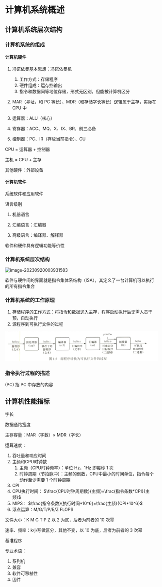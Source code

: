 # 计算机系统概述

## 计算机系统层次结构

### 计算机系统的组成

#### 计算机硬件

1. 冯诺依曼基本思想：冯诺依曼机
   1. 工作方式：存储程序
   2. 硬件组成：运存控输出
   3. 指令和数据同等地位存储，形式无区别，但能被计算机区分
2. MAR（寻址，和 PC 等长）、MDR（和存储字长等长）逻辑属于主存，实际在 CPU 中

3. 运算器：ALU（核心）

4. 寄存器：ACC、MQ、X、IX、BR，前三必备

5. 控制器：PC、IR（存放当前指令）、CU

CPU = 运算器 + 控制器

主机 = CPU + 主存

其他硬件：外部设备

#### 计算机软件

系统软件和应用软件

语言级别

1. 机器语言

2. 汇编语言：汇编器

3. 高级语言：编译器、解释器


软件和硬件具有逻辑功能等价性

### 计算机系统层次结构

![image-20230920003931583](./1.计算机系统概述.assets/image-20230920003931583-1695141575806-1.png)

软件与硬件间的界面就是指令集体系结构（ISA），其定义了一台计算机可以执行的所有指令集合

### 计算机系统的工作原理

1. 存储程序的工作方式：将指令和数据送入主存，程序启动执行后无需人员干预，自动执行
2. 源程序到可执行文件的过程

![image-20230920004036944](./1.计算机系统概述.assets/image-20230920004036944.png)

### 指令执行过程的描述

(PC) 指 PC 中存放的内容

## 计算机性能指标

字长

数据通路宽度

主存容量：MAR（字数）× MDR（字长）

运算速度：

1. 吞吐量和响应时间
2. 主频和CPU时钟数
   1. 主频（CPU时钟频率）：单位 Hz，1Hz 即每秒 1 次
   2. 时钟周期（节拍脉冲）：主频的倒数，CPU中最小的时间单位，指令每个动作至少需要 1 个时钟周期
3. CPI
4. CPU执行时间： $\frac{CPU时钟周期数}{主频}=\frac{指令条数*CPI}{主频}$
5. MIPS： $\frac{指令条数}{执行时间*10^6}=\frac{主频}{CPI*10^6}$
6. 浮点运算：M/G/T/P/E/Z FLOPS

文件大小：K M G T P Z 以 2 为底，后者为前者的 10 次幂

速率、频率：k小写做区分，其他不变，以 10 为底，后者为前者的 3 次幂

基准程序

专业术语：

1. 系列机
2. 兼容
3. 软件可移植性
4. 固件

